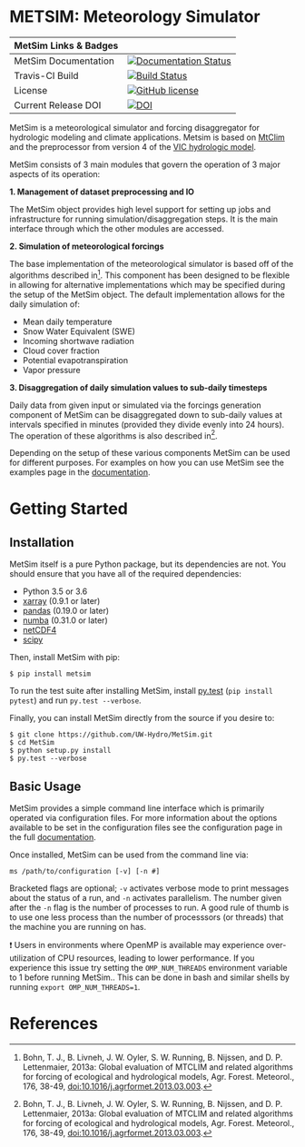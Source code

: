 METSIM: Meteorology Simulator
=============================
| MetSim Links & Badges              |                                                                             |
|------------------------|----------------------------------------------------------------------------------------------------------------------------------------------------------------------------------------------------------|
| MetSim Documentation      | [![Documentation Status](http://readthedocs.org/projects/metsim/badge/?version=develop)](http://metsim.readthedocs.io/en/develop/?badge=develop) |
| Travis-CI Build           | [![Build Status](https://travis-ci.org/UW-Hydro/MetSim.png)](https://travis-ci.org/UW-Hydro/MetSim) |
| License                | [![GitHub license](https://img.shields.io/badge/license-GPLv3-blue.svg)](https://raw.githubusercontent.com/UW-Hydro/MetSim/master/LICENSE) |
| Current Release DOI    | [![DOI](https://zenodo.org/badge/69834400.svg)](https://zenodo.org/badge/latestdoi/69834400) |

MetSim is a meteorological simulator and forcing disaggregator for
hydrologic modeling and climate applications. Metsim is based on
[MtClim](http://www.ntsg.umt.edu/project/mtclim)
and the preprocessor from version 4 of the [VIC hydrologic
model](https://github.com/UW-Hydro/VIC).

MetSim consists of 3 main modules that govern the operation of 3 major
aspects of its operation:

**1. Management of dataset preprocessing and IO**

The MetSim object provides high level support for setting up jobs and
infrastructure for running simulation/disaggregation steps. It is the
main interface through which the other modules are accessed.

**2. Simulation of meteorological forcings**

The base implementation of the meteorological simulator is based off of
the algorithms described in[^1]. This component has been designed to be
flexible in allowing for alternative implementations which may be
specified during the setup of the MetSim object. The default
implementation allows for the daily simulation of:

-   Mean daily temperature
-   Snow Water Equivalent (SWE)
-   Incoming shortwave radiation
-   Cloud cover fraction
-   Potential evapotranspiration
-   Vapor pressure

**3. Disaggregation of daily simulation values to sub-daily timesteps**

Daily data from given input or simulated via the forcings generation
component of MetSim can be disaggregated down to sub-daily values at
intervals specified in minutes (provided they divide evenly into 24
hours). The operation of these algorithms is also described in[^1].

Depending on the setup of these various components MetSim can be used
for different purposes. For examples on how you can use MetSim see the
examples page in the [documentation](http://metsim.readthedocs.io/en/develop/).

Getting Started
===============

Installation
------------

MetSim itself is a pure Python package, but its dependencies are not.
You should ensure that you have all of the required dependencies:

-   Python 3.5 or 3.6
-   [xarray](http://xarray.pydata.org/) (0.9.1 or later)
-   [pandas](http://pandas.pydata.org/) (0.19.0 or later)
-   [numba](http://numba.pydata.org/) (0.31.0 or later)
-   [netCDF4](https://github.com/Unidata/netcdf4-python)
-   [scipy](http://scipy.org/)

Then, install MetSim with pip:

    $ pip install metsim

To run the test suite after installing MetSim, install
[py.test](https://pytest.org) (`pip install pytest`) and run
`py.test --verbose`.

Finally, you can install MetSim directly from the source if you desire
to:

    $ git clone https://github.com/UW-Hydro/MetSim.git
    $ cd MetSim
    $ python setup.py install
    $ py.test --verbose

Basic Usage
-----------

MetSim provides a simple command line interface which is primarily
operated via configuration files. For more information about the options
available to be set in the configuration files see the configuration
page in the full [documentation](http://metsim.readthedocs.io/en/develop/).


Once installed, MetSim can be used from the command line via:

`ms /path/to/configuration [-v] [-n #]`

Bracketed flags are optional; `-v` activates verbose mode to print
messages about the status of a run, and `-n` activates parallelism. The
number given after the `-n` flag is the number of processes to run. A
good rule of thumb is to use one less process than the number of
processsors (or threads) that the machine you are running on has.

:exclamation: Users in environments where OpenMP is available may experience
over-utilization of CPU resources, leading to lower performance. If you experience
this issue try setting the `OMP_NUM_THREADS` environment variable to 1 before running
MetSim.. This can be done in bash and similar shells by running
`export OMP_NUM_THREADS=1`.

References
==========

[^1]: Bohn, T. J., B. Livneh, J. W. Oyler, S. W. Running, B. Nijssen,
    and D. P. Lettenmaier, 2013a: Global evaluation of MTCLIM and
    related algorithms for forcing of ecological and hydrological
    models, Agr. Forest. Meteorol., 176, 38-49,
    <doi:10.1016/j.agrformet.2013.03.003>.

[^2]: Bristow, K.L., and G.S. Campbell, 1984. On the relationship between
    incoming solar radiation and daily maximum and minimum temperature.
    Agricultural and Forest Meteorology, 31:159-166.

[^3]: Running, S.W., R.R. Nemani, and R.D. Hungerford, 1987. Extrapolation of
    synoptic meteorological data in mountainous terrain and its use for
    simulating forest evaporation and photosynthesis. Canadian Journal of
    Forest Research, 17:472-483.

[^4]: Glassy, J.M., and S.W. Running, 1994. Validating diurnal climatology of
    the MT-CLIM model across a climatic gradient in Oregon. Ecological
    Applications, 4(2):248-257.

[^5]: Kimball, J.S., S.W. Running, and R. Nemani, 1997. An improved method for
    estimating surface humidity from daily minimum temperature. Agricultural
    and Forest Meteorology, 85:87-98.

[^6]: Thornton, P.E., and S.W. Running, 1999. An improved algorithm for
    estimating incident daily solar radiation from measurements of
    temperature, humidity, and precipitation. Agricultural and Forest
    Meteorology, 93:211-228.


